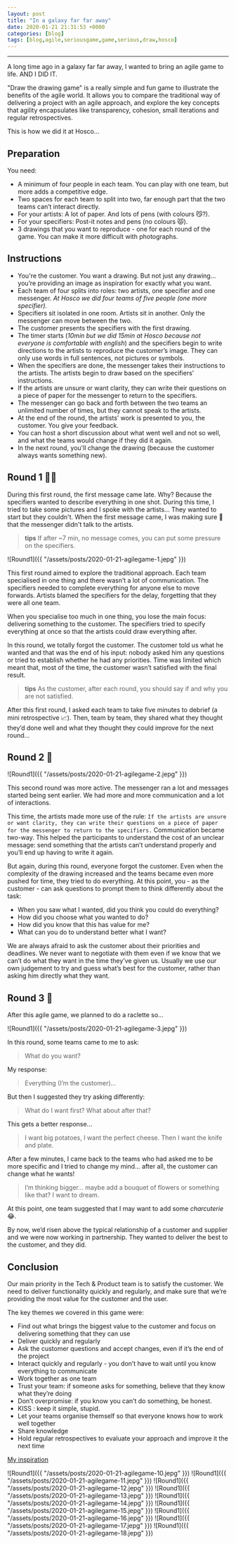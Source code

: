 ```yaml
---
layout: post
title: "In a galaxy far far away"
date: 2020-01-21 21:31:53 +0000
categories: [blog]
tags: [blog,agile,seriousgame,game,serious,draw,hosco]
---
```

---
A long time ago in a galaxy far far away, I wanted to bring an agile game to life. AND I DID IT.

"Draw the drawing game" is a really simple and fun game to illustrate the benefits of the agile world. It allows you to compare the traditional way of delivering a project with an agile approach, and explore the key concepts that agility encapsulates like transparency, cohesion, small iterations and regular retrospectives.

This is how we did it at Hosco...

## Preparation

You need:

- A minimum of four people in each team. You can play with one team, but more adds a competitive edge.
- Two spaces for each team to split into two, far enough part that the two teams can’t interact directly.
- For your artists: A lot of paper. And lots of pens (with colours 😼?).
- For your specifiers: Post-it notes and pens (no colours 😾).
- 3 drawings that you want to reproduce - one for each round of the game. You can make it more difficult with photographs.

## Instructions

- You're the customer. You want a drawing. But not just any drawing... you’re providing an image as inspiration for exactly what you want.
- Each team of four splits into roles: two artists, one specifier and one messenger. *At Hosco we did four teams of five people (one more specifier).*
- Specifiers sit isolated in one room. Artists sit in another. Only the messenger can move between the two.
- The customer presents the specifiers with the first drawing.
- The timer starts (*10min but we did 15min at Hosco because not everyone is comfortable with english*) and the specifiers begin to write directions to the artists to reproduce the customer’s image. They can only use words in full sentences, not pictures or symbols.
- When the specifiers are done, the messenger takes their instructions to the artists. The artists begin to draw based on the specifiers’ instructions.
- If the artists are unsure or want clarity, they can write their questions on a piece of paper for the messenger to return to the specifiers.
- The messenger can go back and forth between the two teams an unlimited number of times, but they cannot speak to the artists.
- At the end of the round, the artists’ work is presented to you, the customer. You give your feedback.
- You can host a short discussion about what went well and not so well, and what the teams would change if they did it again.
- In the next round, you'll change the drawing (because the customer always wants something new).

## Round 1 🙅‍♂️

During this first round, the first message came late. Why? Because the specifiers wanted to describe everything in one shot. During this time, I tried to take some pictures and I spoke with the artists... They wanted to start but they couldn't. When the first message came, I was making sure 👀 that the messenger didn't talk to the artists.

> __tips__ If after ~7 min, no message comes, you can put some pressure on the specifiers.

![Round1]({{ "/assets/posts/2020-01-21-agilegame-1.jepg" }})

This first round aimed to explore the traditional approach. Each team specialised in one thing and there wasn’t a lot of communication. The specifiers needed to complete everything for anyone else to move forwards. Artists blamed the specifiers for the delay, forgetting that they were all one team.

When you specialise too much in one thing, you lose the main focus: delivering something to the customer. The specifiers tried to specify everything at once so that the artists could draw everything after.

In this round, we totally forgot the customer. The customer told us what he wanted and that was the end of his input: nobody asked him any questions or tried to establish whether he had any priorities. Time was limited which meant that, most of the time, the customer wasn’t satisfied with the final result.

> __tips__ As the customer, after each round, you should say if and why you are not satisfied.

After this first round, I asked each team to take five minutes to debrief (a mini retrospective 📈). Then, team by team, they shared what they thought they’d done well and what they thought they could improve for the next round...

## Round 2 🤩

![Round1]({{ "/assets/posts/2020-01-21-agilegame-2.jepg" }})

This second round was more active. The messenger ran a lot and messages started being sent earlier. We had more and more communication and a lot of interactions.

This time, the artists made more use of the rule: `If the artists are unsure or want clarity, they can write their questions on a piece of paper for the messenger to return to the specifiers.` Communication became two-way. This helped the participants to understand the cost of an unclear message: send something that the artists can’t understand properly and you’ll end up having to write it again.

But again, during this round, everyone forgot the customer. Even when the complexity of the drawing increased and the teams became even more pushed for time, they tried to do everything. At this point, you - as the customer - can ask questions to prompt them to think differently about the task:

- When you saw what I wanted, did you think you could do everything?
- How did you choose what you wanted to do?
- How did you know that this has value for me?
- What can you do to understand better what I want?

We are always afraid to ask the customer about their priorities and deadlines. We never want to negotiate with them even if we know that we can’t do what they want in the time they’ve given us. Usually we use our own judgement to try and guess what’s best for the customer, rather than asking him directly what they want.

## Round 3 🚀

After this agile game, we planned to do a raclette so...

![Round1]({{ "/assets/posts/2020-01-21-agilegame-3.jepg" }})

In this round, some teams came to me to ask:

> What do you want?

My response:

> Everything (I’m the customer)...

But then I suggested they try asking differently:

> What do I want first? What about after that?

This gets a better response...

> I want big potatoes, I want the perfect cheese. Then I want the knife and plate.

After a few minutes, I came back to the teams who had asked me to be more specific and I tried to change my mind... after all, the customer can change what he wants!

> I’m thinking bigger… maybe add a bouquet of flowers or something like that? I want to dream.

At this point, one team suggested that I may want to add some *charcuterie* 😂.

By now, we’d risen above the typical relationship of a customer and supplier and we were now working in partnership. They wanted to deliver the best to the customer, and they did.

## Conclusion

Our main priority in the Tech & Product team is to satisfy the customer. We need to deliver functionality quickly and regularly, and make sure that we’re providing the most value for the customer and the user.

The key themes we covered in this game were:

- Find out what brings the biggest value to the customer and focus on delivering something that they can use
- Deliver quickly and regularly
- Ask the customer questions and accept changes, even if it’s the end of the project
- Interact quickly and regularly - you don’t have to wait until you know everything to communicate
- Work together as one team
- Trust your team: if someone asks for something, believe that they know what they’re doing
- Don’t overpromise: if you know you can’t do something, be honest.
- KISS : keep it simple, stupid.
- Let your teams organise themself so that everyone knows how to work well together
- Share knowledge
- Hold regular retrospectives to evaluate your approach and improve it the next time

[My inspiration](https://oyomy.fr/2017/11/artistes-et-specifieurs-experimenter-les-principes-agile/)

![Round1]({{ "/assets/posts/2020-01-21-agilegame-10.jepg" }})
![Round1]({{ "/assets/posts/2020-01-21-agilegame-11.jepg" }})
![Round1]({{ "/assets/posts/2020-01-21-agilegame-12.jepg" }})
![Round1]({{ "/assets/posts/2020-01-21-agilegame-13.jepg" }})
![Round1]({{ "/assets/posts/2020-01-21-agilegame-14.jepg" }})
![Round1]({{ "/assets/posts/2020-01-21-agilegame-15.jepg" }})
![Round1]({{ "/assets/posts/2020-01-21-agilegame-16.jepg" }})
![Round1]({{ "/assets/posts/2020-01-21-agilegame-17.jepg" }})
![Round1]({{ "/assets/posts/2020-01-21-agilegame-18.jepg" }})

